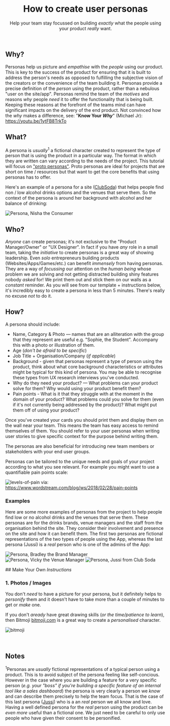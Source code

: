 <div align="center">

# How to create user personas

Help your team stay focussed 
on building _exactly_ what 
the people using your product _really_ want.

</div>

<br />

## Why?

Personas help us picture and _empathise_ with 
the _people_ using our product.
This is key to the success of the product 
for ensuring that it is built 
to address the person's needs 
as opposed to fulfilling the subjective vision 
of the creators or the convenience of the team building it. 
Personas provide a precise definition 
of the _person_ using the product, 
rather than a nebulous "user on the site/app". 
Personas remind the team of the *motives* and reasons *why* 
people _need_ it to offer the functionality that is being built. 
Keeping these reasons at the forefront of the teams mind 
can have significant impacts on the delivery of the end product. 
Not convinced how the _why_ makes a difference, 
see: "**Know Your _Why_**" (Michael Jr): 
https://youtu.be/1ytFB8TrkTo

## What?

A persona is _usually_<sup>1</sup> a fictional character 
created to represent the type of person 
that is using the product in a particular way. 
The format in which they are written can vary
according to the needs of the project.
This tutorial will focus on 
["proto personas"](http://uxmag.com/articles/using-proto-personas-for-executive-alignment).
Proto personas are ideal for projects 
that are short on time / resources
but that want to get the core benefits 
that using personas has to offer.

Here's an example of a persona for a site 
([ClubSoda](https://github.com/club-soda/club-soda-guide)) 
that helps people find non / low alcohol drinks options 
and the venues that serve them. 
So the context of the persona is around her background with alcohol and her balance of drinking:

![Persona, Nisha the Consumer](https://user-images.githubusercontent.com/16775804/46004041-d5933300-c0a9-11e8-9c97-c7ea0ad38d9e.png "Persona, Nisha the Consumer")

## Who?

_Anyone_ can create personas;
it's not exclusive to the "Product Manager/Owner" or "UX Designer".
In fact if you have _any_ role in a small team,
taking the _initiative_ to create personas
is a great way of showing leadership.
Even _solo_ entrepreneurs building products (Websites/Apps/Games/etc.)
can benefit _immensely_ from having personas.
They are a way of _focussing_ our attention 
on the _human being_ whose problem we are solving
and not getting distracted 
building shiny features nobody _asked_ for!
We print them out 
and stick them on our walls
as a _constant_ reminder.
As you will see from our template + instructions below,
it's incredibly easy to create a persona in less than 5 minutes.
There's really no excuse _not_ to do it. 

## How?

A persona should include:

- Name, Category & Photo — names that are an alliteration 
with the group that they represent are useful 
e.g. "Sophie, the Student". 
Accompany this with a photo or illustration of them.
- Age (_don't be afraid to be specific_)
- Job Title + Organisation/Company (_if applicable_)
- Background - given that personas represent 
a type of person using the product, 
think about what core background characteristics 
or attributes might be typical for this kind of persona. 
You may be able to recognise these types from UX research
interviews you've conducted.
- Why do they need your product? — What problems can your product solve for them?
Why would using your product benefit them?
- Pain points - What is it that they struggle with at the moment in the domain
of your product? What problems could you solve for them (even if it's not
currently being addressed by the product)? What might put them off of using your
product?

Once you've created your cards you should print them and display them on the wall
near your team. This means the team has easy access to remind themselves of them.
You should refer to your user personas when writing user stories to give specific
context for the purpose behind writing them.

The personas are also beneficial for introducing new team members or stakeholders
with your end user groups.

Personas can be tailored to the unique needs and goals of your project according
to what you see relevant. For example you might want to use a quantifiable pain
points scale:

![levels-of-pain](https://user-images.githubusercontent.com/194400/45924741-3f230e00-beff-11e8-8d6d-c97f5ca8a11f.png)
via: https://www.wordstream.com/blog/ws/2018/02/28/pain-points

### Examples

Here are some more examples of personas 
from the project to help people find low or no alcohol drinks 
and the venues that serve them. 
These personas are for the drinks brands, 
venue managers and the staff from the organisation behind the site.
They consider their involvement and presence on the site 
and how it can benefit them.
The first two personas are fictional representations 
of the two types of people using the App,
whereas the last persona (Jussi)
is a _real_ person who is one of the admins of the App:

![Persona, Bradley the Brand Manager](https://user-images.githubusercontent.com/16775804/46004238-49354000-c0aa-11e8-801b-858d137f6b1b.png "Persona, Bradley the Brand Manager")
![Persona, Vicky the Venue Manager](https://user-images.githubusercontent.com/16775804/46004426-cb256900-c0aa-11e8-8faa-31878125a4d4.png "Persona, Vicky the Venue Manager")
![Persona, Jussi from Club Soda](https://user-images.githubusercontent.com/16775804/46004730-7c2c0380-c0ab-11e8-96b1-267bdc416001.png "Persona, Jussi from Club Soda")


## Make Your Own _Instructions_ 

### 1. Photos / Images

You don't _need_ to have a picture for your persona,
but it definitely helps to _personify_ them 
and it doesn't have to take more than a couple of minutes
to get or _make_ one.

If you don't _aready_ have great drawing skills 
(_or the time/patience to learn_),
then Bitmoji 
[bitmoji.com](https://www.bitmoji.com)
is a great way to create a _personalised_
character.

![bitmoji](https://user-images.githubusercontent.com/194400/85795717-a901c480-b730-11ea-912d-ec07fbcbcaa1.png)




<br />

## Notes

<sup>1</sup>Personas are _usually_ fictional representations
of a typical person using a product. 
This is to avoid subject of the persona feeling like self-concious.
However in the case where you are building a feature 
for a very specific person 
(_e.g. your "boss" if you're building a specific feature 
of an internal tool like a sales dashboard_)
the persona is very clearly a person we _know_
and can describe them precisely to help the team focus.
That is the case of this last persona 
([Jussi](https://github.com/jussi-club-soda))
who is a an _real_ person we all know and love.
Having a well defined persona 
for the _real_ person using the product
can be _even more_ useful than a fictional one.
We just need to be careful to only use people
who have given their consent to be personified. 
